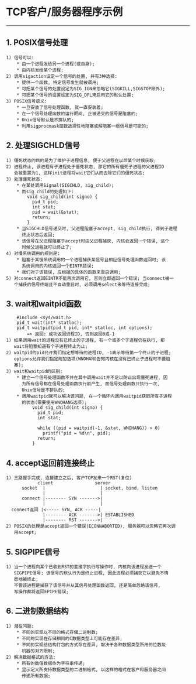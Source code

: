 # **TCP客户/服务器程序示例**
***

## **1. POSIX信号处理**
    1) 信号可以:
        * 由一个进程发给另一个进程(或自身);
        * 由内核发给某个进程;
    2) 调用sigaction设定一个信号的处置, 并有3种选择:
        * 提供一个函数, 特定信号发生就被调用;
        * 可把某个信号的处置设定为SIG_IGN来忽略它(SIGKILL,SIGSTOP除外);
        * 可把某个信号的设置设定为SIG_DFL来启用它的默认处置;
    3) POSIX信号语义:
        * 一旦安装了信号处理函数, 就一直安装着;
        * 在一个信号处理函数的运行期间, 正被递交的信号是阻塞的;
        * Unix信号默认是不排队的;
        * 利用sigprocmask函数选择性地阻塞或解阻塞一组信号是可能的;


## **2. 处理SIGCHLD信号**
    1) 僵死状态的目的是为了维护子进程信息, 便于父进程在以后某个时候获取;
    2) 进程终止, 该进程有子进程处于僵死状态, 那它的所有僵死子进程的父进程ID
       会被重置为1, 这样init进程将wait它们从而去除它们的僵死状态;
    3) 处理僵死状态:
        * 在某处调用Signal(SIGCHLD, sig_child);
        * 而sig_child的处理如下:
            void sig_child(int signo) {
              pid_t pid;
              int stat;
              pid = wait(&stat);
              return;
            }
        * 当SIGCHLD信号递交时, 父进程阻塞于accept, sig_child执行, 得到子进程
          终止状态后返回;
        * 该信号在父进程阻塞于accept时由父进程捕获, 内核会返回一个错误, 这个
          时候父进程就可以终止了;
    4) 对慢系统调用的规则是:
        * 阻塞于某慢系统调用的一个进程捕获某信号且相应信号处理函数返回时; 该
          系统调用的内核返回一个EINTR错误;
        * 我们对于该错误, 应根据的具体的函数来重启调用;
    5) 对connect返回EINTR不能再次调用它, 否则立即返回一个错误; 当connect被一
       个捕获的信号终端且不自动重启时, 必须调用select来等待连接完成;


## **3. wait和waitpid函数**
        #include <sys/wait.h>
        pid_t wait(int* statloc);
        pid_t waitpid(pid_t pid, int* statloc, int options);
            => 返回: 成功返回进程ID, 否则返回0或-1
    1) 如果调用wait的进程没有已终止的子进程, 有一个或多个子进程仍在执行, 那
       wait将阻塞知道有个子进程终止为止;
    2) waitpid的pid允许我们指定想等待的进程ID, -1表示等待第一个终止的子进程;
       options允许我们指定附加选项(WNOHANG告知内核在没有已终止子进程时不要阻
       塞);
    3) wait和waitpid的区别:
        * 建立一个信号处理函数不并在其中调用wait并不足以防止出现僵死进程, 因
          为所有信号都在信号处理函数执行前产生, 而信号处理函数只执行一次, 
          Unix信号是不排队的;
        * 调用waitpid就可以解决该问题, 在一个循环内调用waitpid获取所有子进程
          的状态(需要使用WNOHANG选项);
              void sig_child(int signo) {
                pid_t pid;
                int stat;

                while ((pid = waitpid(-1, &stat, WNOHANG)) > 0)
                  printf("pid = %d\n", pid);
                return;
              }


## **4. accept返回前连接终止**
    1) 三路握手完成, 连接建立之后, 客户TCP发来一个RST(复位)
                client                server
          socket  |                     | socket, bind, listen
                  |                     |
          connect |-------- SYN ------->|
                  |                     |
      connect返回 |<----- SYN, ACK -----|
                  |-------- ACK ------->| ESTABLISHED
                  |-------- RST ------->|
    2) POSIX的处理是accept返回一个错误(ECONNABORTED), 服务器可以忽略它再次调
       用accept;


## **5. SIGPIPE信号**
    1) 当一个进程向某个已收到RST的套接字执行写操作时, 内核向该进程发送一个
       SIGPIPE信号; 该信号的默认行为是终止进程, 因此进程必须捕获它以避免不情
       愿地被终止;
       不管该进程是捕获了该信号并从其信号处理函数返回, 还是简单忽略该信号, 
       写操作都将返回EPIPE错误;


## **6. 二进制数据结构**
    1) 潜在问题:
        * 不同的实现以不同的格式存储二进制数;
        * 不同的实现在存储相同的C数据类型上可能存在差异;
        * 不同的实现给结构打包的方式存在差异, 取决于各种数据类型所用的位数及
          机器的对齐限制;
    2) 解决数据格式的方法:
        * 所有的数值数据作为字符串传递;
        * 显示定义所支持数据类型的二进制格式, 以这样的格式在客户和服务器之间
          传递所有数据;
